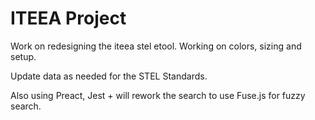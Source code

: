 # ITEEA Project

Work on redesigning the iteea stel etool. Working on colors, sizing and setup.

Update data as needed for the STEL Standards.

Also using Preact, Jest + will rework the search to use Fuse.js for fuzzy search.
